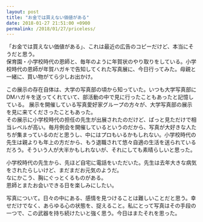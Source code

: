 ```yaml
---
layout: post
title: "お金では買えない価値がある"
date: 2018-01-27 21:51:00 +0900
permalink: /2018/01/27/priceless/
---
```


「お金では買えない価値がある」、これは最近の広告のコピーだけど、本当にそうだと思う。  
保育園・小学校時代の恩師と、毎年のように年賀状のやり取りをしている。小学校時代の恩師が年賀ハガキで告知してくれた写真展に、今日行ってみた。母親と一緒に、買い物がてら少しお出かけ。

この展示の存在自体は、大学の写真部の頃から知っていた。いつも大学写真部にDMハガキを送ってくれていて、部活動の中で見に行ったこともあったと記憶している。
展示を開催している写真愛好家グループの方々が、大学写真部の展示を見に来てくださったこともあった。  
その展示に小学校時代の担任の先生が出展されたのだけど、ぱっと見ただけで相当レベルが高い。毎月例会を開催しているというのだから、写真が大好きな人たちが集まっているのだと思うし、中にはプロもいるかもしれない。小学校時代の先生は親よりも年上の方だから、もう退職されて悠々自適の生活を送られているだろう。そういう人が大半かもしれないが、それにしても素晴らしいと思った。  

小学校時代の先生から、先ほど自宅に電話をいただいた。先生は去年大きな病気をされたらしいけど、まだまだお元気のようだ。  
なにかこう、胸にぐっとくるものがある。  
恩師とまたお会いできる日を楽しみにしたい。

写真について。日々の中にある、感情を見つけることは難しいことだと思う。幸せだけでなく、あらゆる心の状態を、捉えること。私にとって写真はその手段の一つで、この武器を持ち続けたいと強く思う。今日はまたそれを思った。
